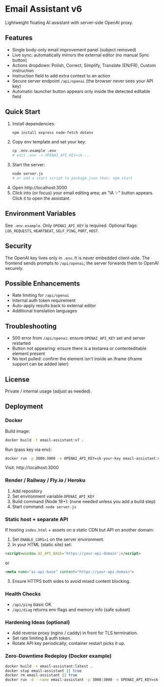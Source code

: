 # Email Assistant v6

Lightweight floating AI assistant with server-side OpenAI proxy.

## Features
- Single body-only email improvement panel (subject removed)
- Live sync: automatically mirrors the external editor (no manual Sync button)
- Actions dropdown: Polish, Correct, Simplify, Translate (EN/FR), Custom instruction
- Instruction field to add extra context to an action
- Secure server endpoint `/api/openai` (the browser never sees your API key)
- Automatic launcher button appears only inside the detected editable field

## Quick Start
1. Install dependencies:
   ```bash
   npm install express node-fetch dotenv
   ```
2. Copy env template and set your key:
   ```bash
   cp .env.example .env
   # edit .env -> OPENAI_API_KEY=sk-...
   ```
3. Start the server:
   ```bash
   node server.js
   # or add a start script to package.json then: npm start
   ```
4. Open http://localhost:3000
5. Click into (or focus) your email editing area; an "IA ✨" button appears. Click it to open the assistant.

## Environment Variables
See `.env.example`. Only `OPENAI_API_KEY` is required. Optional flags: `LOG_REQUESTS`, `HEARTBEAT`, `SELF_PING`, `PORT`, `HOST`.

## Security
The OpenAI key lives only in `.env`. It is never embedded client-side. The frontend sends prompts to `/api/openai`; the server forwards them to OpenAI securely.

## Possible Enhancements
- Rate limiting for `/api/openai`
- Internal auth token requirement
- Auto-apply results back to external editor
- Additional translation languages

## Troubleshooting
- 500 error from `/api/openai`: ensure `OPENAI_API_KEY` set and server restarted
- Button not appearing: ensure there is a textarea or contenteditable element present
- No text pulled: confirm the element isn't inside an iframe (iframe support can be added later)

## License
Private / internal usage (adjust as needed).

## Deployment
### Docker
Build image:
```bash
docker build -t email-assistant:v7 .
```
Run (pass key via env):
```bash
docker run -p 3000:3000 -e OPENAI_API_KEY=sk-your-key email-assistant:v7
```
Visit: http://localhost:3000

### Render / Railway / Fly.io / Heroku
1. Add repository
2. Set environment variable `OPENAI_API_KEY`
3. Build command (Node 18+): (none needed unless you add a build step)
4. Start command: `node server.js`

### Static host + separate API
If hosting `index.html` + assets on a static CDN but API on another domain:
1. Set `ENABLE_CORS=1` on the server environment.
2. In your HTML (static site) set:
```html
<script>window.AI_API_BASE='https://your-api-domain';</script>
```
or
```html
<meta name="ai-api-base" content="https://your-api-domain">
```
3. Ensure HTTPS both sides to avoid mixed content blocking.

### Health Checks
- `/api/ping` basic OK
- `/api/diag` returns env flags and memory info (safe subset)

### Hardening Ideas (optional)
- Add reverse proxy (nginx / caddy) in front for TLS termination.
- Set rate limiting & auth token.
- Rotate API key periodically; container restart picks it up.

### Zero-Downtime Redeploy (Docker example)
```bash
docker build -t email-assistant:latest .
docker stop email-assistant || true
docker rm email-assistant || true
docker run -d --name email-assistant -p 3000:3000 -e OPENAI_API_KEY=sk-your-key email-assistant:latest
```
